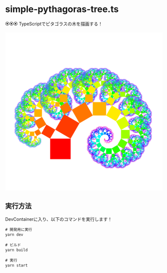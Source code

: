 # simple-pythagoras-tree.ts

🏵🏵🏵 TypeScriptでピタゴラスの木を描画する！  

![成果物](./docs/images/fruit.png)  

## 実行方法

DevContainerに入り、以下のコマンドを実行します！  

```shell
# 開発用に実行
yarn dev

# ビルド
yarn build

# 実行
yarn start
```
